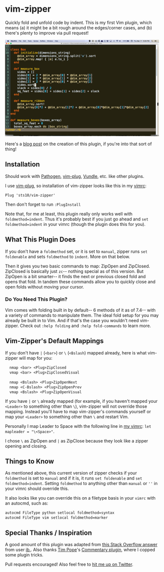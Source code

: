 # vim-zipper

Quickly fold and unfold code by indent. This is my first Vim plugin, which means (a) it might be a bit rough around the edges/corner cases, and (b) there's plenty to improve via pull request!

![vim-zipper-gif](vim-zipper-gif.gif)

Here's a [blog post](http://sts10.github.io/blog/2016/03/20/vim-zipper-my-first-vim-plugin/) on the creation of this plugin, if you're into that sort of thing!

## Installation

Should work with [Pathogen](https://github.com/tpope/vim-pathogen), [vim-plug](https://github.com/junegunn/vim-plug), [Vundle](https://github.com/VundleVim/Vundle.vim), etc. like other plugins.

I use [vim-plug](https://github.com/junegunn/vim-plug), so installation of vim-zipper looks like this in my [vimrc](https://github.com/sts10/terminal_and_vim_settings/blob/master/vimrc):

```
Plug 'sts10/vim-zipper'
```

Then don't forget to run `:PlugInstall`

Note that, for me at least, this plugin really only works well with `foldmethod=indent`. Thus it's probably best if you just go ahead and `set foldmethod=indent` in your vimrc (though the plugin does this for you). 

## What This Plugin Does

If you don't have a `foldmethod` set, or it is set to `manual`, zipper runs `set foldenable` and sets `foldmethod` to `indent`. More on that below.

Then it gives you two basic commands to map: ZipOpen and ZipClosed. ZipClosed is basically just `zc`-- nothing special as of this version. But ZipOpen is a bit smarter-- it finds the next or previous closed fold and opens that fold. In tandem these commands allow you to quickly close and open folds without moving your cursor. 

### Do You Need This Plugin?

Vim comes with folding built in by default-- 6 methods of it as of 7.4-- with a variety of commands to manipulate them. The ideal fold setup for you may already be built in to Vim. And if that's the case you wouldn't need vim-zipper. Check out `:help folding` and `:help fold-commands` to learn more.

## Vim-Zipper's Default Mappings 

If you don't have `|` (`<bar>`) or `\` (`<Bslash`) mapped already, here is what vim-zipper will map for you: 

```
  nmap <bar> <Plug>ZipClosed
  vmap <bar> <Plug>ZipClosedVisual

  nmap <Bslash> <Plug>ZipOpenNext
  nmap <C-Bslash> <Plug>ZipOpenPrev
  vmap <Bslash> <Plug>ZipOpenVisual
```

If you have `|` or `\` already mapped (for example, if you haven't mapped your `<Leader>` to something other than `\`), vim-zipper will not override those mapping. Instead you'll have to map vim-zipper's commands yourself or map your `<Leader>` to something other than `\` and restart Vim. 

Personally I map Leader to Space with the following line in [my vimrc](https://github.com/sts10/terminal_and_vim_settings/blob/master/vimrc): `let mapleader = "\<Space>"`. 

I chose `\` as ZipOpen and `|` as ZipClose because they look like a zipper opening and closing.

## Things to Know

As mentioned above, this current version of zipper checks if your `foldmethod` is set to `manual` and if it is, it runs `set foldenable` and `set foldmethod=indent`. Setting `foldmethod` to anything other than `manual` or `''` in your vimrc should override this. 

It also looks like you can override this on a filetype basis in your `vimrc` with an autocmd, such as: 

```
autocmd FileType python setlocal foldmethod=syntax
autocmd FileType vim setlocal foldmethod=marker
```

## Special Thanks / Inspiration

A good amount of this plugin was adapted from [this Stack Overflow answer](http://stackoverflow.com/a/9407015/3160994) from user [ib.](http://stackoverflow.com/users/254635/ib). Also thanks [Tim Pope](https://github.com/tpope)'s [Commentary plugin](https://github.com/tpope/vim-commentary), where I copped some plugin tricks.

Pull requests encouraged! Also feel free to [hit me up on Twitter](https://twitter.com/sts10).
